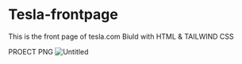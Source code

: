 # Tesla-frontpage
This is the front page of tesla.com
Biuld with HTML & TAILWIND CSS

PROECT PNG
![Untitled](https://user-images.githubusercontent.com/38375960/150650214-2e95b60d-f3ce-437e-b6b7-df522f6fb30c.png)
